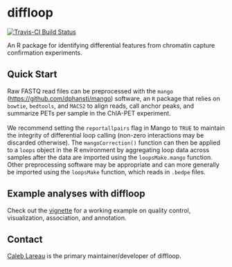 # diffloop

[![Travis-CI Build Status](https://travis-ci.org/aryeelab/diffloop.svg?branch=master)](https://travis-ci.org/aryeelab/diffloop)

An R package for identifying differential features from chromatin capture confirmation experiments. 

## Quick Start
Raw FASTQ read files can be preprocessed with the `mango`
(https://github.com/dphansti/mango) software, an `R` package that relies 
on `bowtie`, `bedtools`, and `MACS2` to align reads,
call anchor peaks, and summarize PETs per sample in the ChIA-PET experiment.
<br> <br>
We recommend setting the `reportallpairs` flag in Mango to `TRUE` to maintain the
integrity of differential loop calling (non-zero interactions may be discarded
otherwise). The `mangoCorrection()` function can then be applied to a `loops`
object in the R environment by aggregating loop data across samples after
the data are imported using the `loopsMake.mango` function. Other preprocessing
software may be appropriate and can more generally be imported using the `loopsMake`
function, which reads in `.bedpe` files. 

## Example analyses with diffloop
Check out the [vignette](https://dl.dropboxusercontent.com/u/210183/diffloop_2016-04-13.html)
for a working example on quality control, visualization, association, and annotation.

## Contact
[Caleb Lareau](https://caleblareau.github.io) is the primary maintainer/developer of diffloop. 